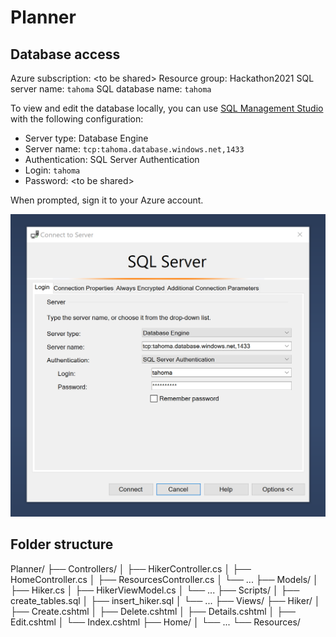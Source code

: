 # Planner

## Database access

Azure subscription: \<to be shared\>
Resource group: Hackathon2021
SQL server name: `tahoma`
SQL database name: `tahoma`

To view and edit the database locally, you can use [SQL Management Studio](https://docs.microsoft.com/en-us/sql/ssms/download-sql-server-management-studio-ssms?view=sql-server-ver15) with the following configuration:

- Server type: Database Engine
- Server name: `tcp:tahoma.database.windows.net,1433`
- Authentication: SQL Server Authentication
- Login: `tahoma`
- Password: \<to be shared\>

When prompted, sign it to your Azure account.

![SQL Server login](tahomadb.png)

## Folder structure

Planner/
├── Controllers/
│   ├── HikerController.cs
│   ├── HomeController.cs
│   ├── ResourcesController.cs
│   └── ...
├── Models/
│   ├── Hiker.cs
│   ├── HikerViewModel.cs
│   └── ...
├── Scripts/
│   ├── create_tables.sql
│   ├── insert_hiker.sql
│   └── ...
├── Views/
    ├── Hiker/
    │   ├── Create.cshtml
    │   ├── Delete.cshtml
    │   ├── Details.cshtml
    │   ├── Edit.cshtml
    │   └── Index.cshtml
    ├── Home/
    │   └── ...
    └── Resources/
